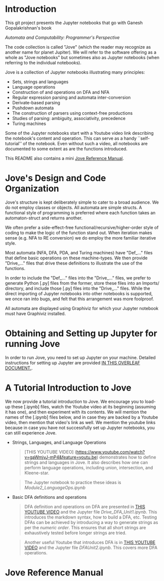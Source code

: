 # Introduction

This git project presents the Jupyter notebooks that go with
Ganesh Gopalakrishnan's book 

 _Automata and Computability: Programmer's Perspective_
 
The code collection is called "Jove" (which the reader may
recognize as another name for planet Jupiter). We will refer
to the software offering as a whole as "Jove notebooks" but
sometimes also as Jupyter notebooks (when referring to the
individual notebooks).

Jove is a collection of Jupyter notebooks illustrating many
principles:

* Sets, strings and languages
* Language operations
* Construction of and operations on DFA and NFA
* Regular expression parsing and automata inter-conversion
* Derivate-based parsing
* Pushdown automata
* The construction of parsers using context-free productions
* Studies of parsing: ambiguity, associativity, precedence
* Turing machines

Some of the Jupyter notebooks start with a Youtube video link
describing the notebook's content and operation. This can serve
as a handy ``self-tutorial'' of the notebook. Even without such
a video, all notebooks are documented to some extent as are the
functions introduced.

This README also contains a mini
[Jove Reference Manual](#jove-reference-manual).

# Jove's Design and Code Organization

Jove's structure is kept deliberately simple to cater to a broad
audience. We do not employ classes or objects. All automata are
simple structs. A functional style of programming is preferred
where each function takes an automaton-struct and returns another.

We often prefer a side-effect-free functional/recursive/higher-order
style of coding to make the logic of the function stand out.
When iteration makes sense (e.g. NFA to RE conversion) we do employ
the more familiar iterative style.

Most automata (NFA, DFA, PDA, and Turing machines) have "Def_..."
files that define basic operations on these machine-types. We then
provide "Drive_..." files that drive these definitions to illustrate
the use of the functions.

In order to include the "Def_..." files into the "Drive_..." files,
we prefer to generate Python [.py] files from the former, store these
files into an Imports/ directory, and include those [.py] files into
the "Drive_..." files. While the direct importing of Jupyter notebooks
into other notebooks is supported, we once ran into bugs, and felt
that this arrangement was more foolproof.

All automata are displayed using Graphiviz for which your Jupyter
notebook must have Graphiviz installed.

# Obtaining and Setting up Jupyter for running Jove

In order to run Jove, you need to set up Jupyter on your machine.
Detailed instructions for setting up Jupyter are provided
[IN THIS OVERLEAF DOCUMENT.](https://www.overleaf.com/read/zbdvqwxmcknm).

# A Tutorial Introduction to Jove

We now provide a tutorial introduction to Jove. We encourage you to
load-up these [.ipynb] files, watch the Youtube video at its beginning
(assuming it has one), and then experiment with its contents. We will
mention the names of the [.ipynb] files below, and in case they are
backed by a Youtube video, then mention that video's link as well.
We mention the youtube links because in case you have not successfully
set up Jupyter notebooks, you can still experience Jove.

* Strings, Languages, and Language Operations

  > [THIS YOUTUBE VIDEO]
    (https://www.youtube.com/watch?v=gaWmjvJ-mP4&feature=youtu.be)
    demonstrates how to define strings and languages in Jove. 
    It also describes how one can perform language operations, including
    union, intersection, and Kleene-star.

  > The Jupyter notebook to practice these ideas is
    *Module2_LanguageOps.ipynb*
  
* Basic DFA definitions and operations

  > DFA definition and operations on DFA are presented in
   [THIS YOUTUBE VIDEO](https://www.youtube.com/watch?v=Bdr926TeQyQ&feature=youtu.be)
   and the Jupyter file *Drive_DFA_Unit1.ipynb*. This introduces the
   markdown syntax, how to build a DFA, etc. Testing DFAs can be achieved
   by introducing a way to generate strings as per the _numeric order_.
   This ensures that all short strings are exhaustively tested before
   longer strings are tried.

  > Another useful Youtube that introduces DFA is in
   [THIS YOUTUBE VIDEO](https://www.youtube.com/watch?v=dGcLHtYLgDU&feature=youtu.be)
   and the Jupyter file *DFAUnit2.ipynb*. This covers more DFA
   operations. 


# Jove Reference Manual

